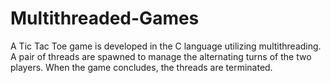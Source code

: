# Multithreaded-Games


A Tic Tac Toe game is developed in the C language utilizing multithreading. A pair of threads are spawned to manage the alternating turns of the two players. When the game concludes, the threads are terminated.
